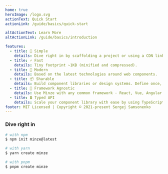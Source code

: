```yaml
---
home: true
heroImage: /logo.svg
actionText: Quick Start
actionLink: /guide/basics/quick-start

altActionText: Learn More
altActionLink: /guide/basics/introduction

features:
  - title: 👶 Simple
    details: Dive right in by scaffolding a project or using a CDN link.
  - title: ⚡ Fast
    details: Tiny footprint ~1KB (minified and compressed).
  - title: 🚀 Modern
    details: Based on the latest technologies around web components.
  - title: 📦 Sharable
    details: Build component libraries or design systems. Define once, use anywhere.
  - title: 🎲 Framework Agnostic
    details: Use Minze with any common framework - React, Vue, Angular ...
  - title: 🔒 Typed API
    details: Scale your component library with ease by using TypeScript.
footer: MIT Licensed | Copyright © 2021-present Sergej Samsonenko
---
```


### Dive right in

```bash
# with npm
$ npm init minze@latest

# with yarn
$ yarn create minze

# with pnpm
$ pnpm create minze
```
